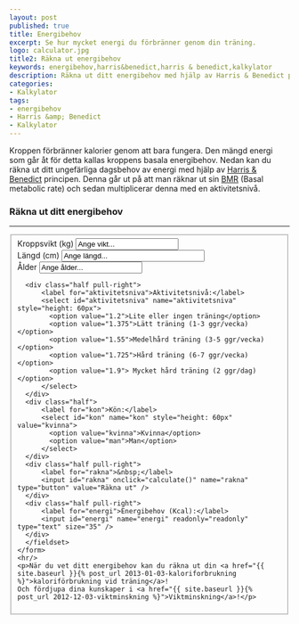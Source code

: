 ```yaml
---
layout: post
published: true
title: Energibehov
excerpt: Se hur mycket energi du förbränner genom din träning.
logo: calculator.jpg
title2: Räkna ut energibehov
keywords: energibehov,harris&benedict,harris & benedict,kalkylator
description: Räkna ut ditt energibehov med hjälp av Harris & Benedict principen.
categories:
- Kalkylator
tags:
- energibehov
- Harris &amp; Benedict
- Kalkylator
---
```

<p class="lead">
Kroppen förbränner kalorier genom att bara fungera. Den mängd energi som går åt för detta kallas kroppens basala energibehov. Nedan kan du räkna ut ditt ungefärliga dagsbehov av energi med hjälp av <a title="Harris &amp; Benedict principen" href="http://en.wikipedia.org/wiki/Harris-Benedict_equation">Harris &amp; Benedict</a> principen. Denna går ut på att man räknar ut sin <a title="Basal metabolic rate" href="http://en.wikipedia.org/wiki/Basal_metabolic_rate">BMR</a> (Basal metabolic rate) och sedan multiplicerar denna med en aktivitetsnivå.
</p>

### Räkna ut ditt energibehov

<div id="contact-form">
<hr/>
<form>
	<fieldset>
	  <div class="half">
		  <label for="kroppsvikt">Kroppsvikt (kg)</label>
		  <input id="kroppsvikt" name="kroppsvikt" type="text" onfocus="if (this.value == 'Ange vikt...') { this.value = ''; }" onblur="if(this.value == '') { this.value = 'Ange vikt...'; }" value="Ange vikt..." size="20"/>
	  </div>
	  <div class="half pull-right">
		  <label for="langd">Längd (cm)</label>
		  <input id="langd" name="langd" type="text" onfocus="if (this.value == 'Ange längd...') { this.value = ''; }" onblur="if(this.value == '') { this.value = 'Ange längd...'; }" value="Ange längd..." size="29"/>
	  </div>
	  <div class="half">
		  <label for="alder">Ålder</label>
		  <input id="alder" name="alder" type="text" onfocus="if (this.value == 'Ange ålder...') { this.value = ''; }" onblur="if(this.value == '') { this.value = 'Ange ålder...'; }" value="Ange ålder..." size="20"/>
	  </div>

 	  <div class="half pull-right">
		  <label for="aktivitetsniva">Aktivitetsnivå:</label>
		  <select id="aktivitetsniva" name="aktivitetsniva" style="height: 60px">
		  	<option value="1.2">Lite eller ingen träning</option>
		  	<option value="1.375">Lätt träning (1-3 ggr/vecka)</option>
		  	<option value="1.55">Medelhård träning (3-5 ggr/vecka)</option>
		  	<option value="1.725">Hård träning (6-7 ggr/vecka)</option>
		  	<option value="1.9"> Mycket hård träning (2 ggr/dag)</option>
		  </select>
	  </div>
 	  <div class="half">
		  <label for="kon">Kön:</label>
		  <select id="kon" name="kon" style="height: 60px" value="kvinna">
		  	<option value="kvinna">Kvinna</option>
		  	<option value="man">Man</option>
		  </select>
	  </div>
	  <div class="half pull-right">
		  <label for="rakna">&nbsp;</label>
		  <input id="rakna" onclick="calculate()" name="rakna" type="button" value="Räkna ut" />
	  </div>
 	  <div class="half pull-right">
		  <label for="energi">Energibehov (Kcal):</label>
		  <input id="energi" name="energi" readonly="readonly" type="text" size="35" />
	  </div>
	  </fieldset>
	</form>
	<hr/>
	<p>När du vet ditt energibehov kan du räkna ut din <a href="{{ site.baseurl }}{% post_url 2013-01-03-kaloriforbrukning %}">kaloriförbrukning vid träning</a>!
	Och fördjupa dina kunskaper i <a href="{{ site.baseurl }}{% post_url 2012-12-03-viktminskning %}">Viktminskning</a>!</p>
</div>

<script type="text/javascript">
	function calculate()
	{
		var vikt = document.getElementById("kroppsvikt").value;
		var alder = document.getElementById("alder").value;
		var langd = document.getElementById("langd").value;
		var kon = document.getElementById("kon").value
		var result = 0;

		if (kon == "kvinna") {
			result = 655 + (9.6*vikt) + (1.8*langd) - (4.7*alder);
		} else {
			result = 66 + (13.7*vikt) + (5*langd) - (6.8*alder);
		}
		var aktivitet = document.getElementById("aktivitetsniva").value;
       result = result * aktivitet;

		if (isNaN(result)) {
			alert('Fel i uträkningen. Kontrollera dina inmatade värden. Använd punkt som skiljetecken för eventuella decimaler.');
			document.getElementById("energi").value = 'Fel';
		} else {
			document.getElementById("energi").value = Math.round(result);
		}
	}
</script>
